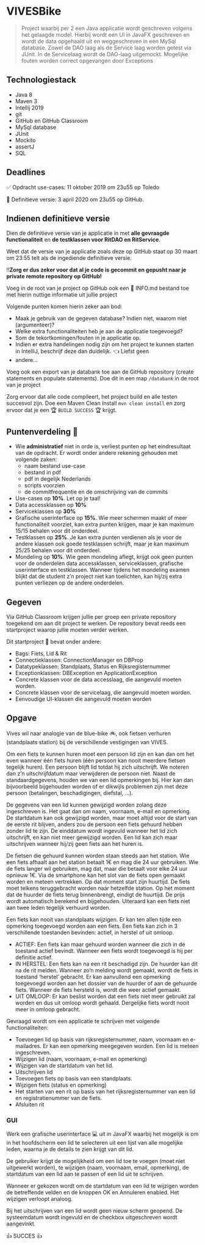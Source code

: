 # VIVESBike
> Project waarbij per 2 een Java applicatie wordt geschreven volgens het gelaagde model. Hierbij wordt een UI in JavaFX geschreven en wordt de data opgehaald uit en weggeschreven  in een MySql database. Zowel de DAO laag als de Service laag worden getest via JUnit. In de Servicelaag wordt de DAO-laag uitgemockt. Mogelijke fouten worden correct opgevangen door Exceptions

## Technologiestack
- Java 8
- Maven 3
- Intellij 2019
- git
- GitHub en GitHub Classroom
- MySql database
- JUnit
- Mockito
- assertJ
- SQL

## Deadlines
:white_check_mark: Opdracht use-cases: 11 oktober 2019 om 23u55 op Toledo

:black_square_button: Definitieve versie: 3 april 2020 om 23u55 op GitHub.

## Indienen definitieve versie

Dien de definitieve versie van je applicatie in met **alle gevraagde functionaliteit** en **de testklassen
voor RitDAO en RitService**.

Weet dat de versie van je applicatie zoals deze op GitHub staat op
30 maart om 23:55 telt als de ingediende definitieve versie.

:bangbang:**Zorg er dus zeker voor dat al je code is
gecommit en gepusht naar je private remote repository op GitHub!**

Voeg in de root van je project op GitHub ook een :page_facing_up: INFO.md bestand toe met hierin nuttige informatie uit jullie project

Volgende punten komen hierin zeker aan bod:
- Maak je gebruik van de gegeven database? Indien niet, waarom niet (argumenteer)?
- Welke extra functionaliteiten heb je aan de applicatie toegevoegd?
- Som de tekortkomingen/fouten in je applicatie op.
- Indien er extra handelingen nodig zijn om het project te kunnen starten in IntelliJ, beschrijf
deze dan duidelijk. :point_left: Liefst geen
- andere...

Voeg ook een export van je databank toe aan de GitHub repository (create statements en populate
statements). Doe dit in een map `/databank` in de root van je project

Zorg ervoor dat alle code compileert, het project build en alle testen succesvol zijn. Doe een Maven Clean Install `mvn clean install` en zorg ervoor dat je een :trophy: `BUILD SUCCESS` :trophy: krijgt.

## Puntenverdeling :100:
- Wie **administratief** niet in orde is, verliest punten op het eindresultaat van de opdracht. Er wordt onder andere rekening gehouden met volgende zaken:
  - naam bestand use-case
  - bestand in pdf
  - pdf in degelijk Nederlands
  - scripts voorzien
  - de commitfrequentie en de omschrijving van de commits
- Use-cases op **10%**. Let op je taal!
- Data accessklassen op **10%**
- Serviceklassen op **30%**
- Grafische userinterface op **15%**. Wie meer schermen maakt of meer functionaliteit voorziet,
kan extra punten krijgen, maar je kan maximum 15/15 behalen voor dit onderdeel.
- Testklassen op **25%**. Je kan extra punten verdienen als je voor de andere klassen ook goede
testklassen schrijft, maar je kan maximum 25/25 behalen voor dit onderdeel.
- Mondeling op **10%**. Wie geen mondeling aflegt, krijgt ook geen punten voor de onderdelen data accessklassen, serviceklassen, grafische userinterface en testklassen. Wanneer tijdens het mondeling examen blijkt dat de student z’n project niet kan toelichten, kan hij/zij extra punten verliezen op de andere onderdelen.


## Gegeven
Via GitHub Classroom krijgen jullie per groep een private repository toegekend om aan dit project te werken. De repository bevat reeds een startproject waarop jullie moeten verder werken.

Dit startproject :rocket: bevat onder andere:
- Bags: Fiets, Lid & Rit
- Connectieklassen: ConnectionManager en DBProp
- Datatypeklassen: Standplaats, Status en Rijksregisternummer
- Exceptionklassen: DBException en ApplicationException
- Concrete klassen voor de data accesslaag, die aangevuld moeten worden.
- Concrete klassen voor de servicelaag, die aangevuld moeten worden.
- Eenvoudige UI-klassen die aangevuld moeten worden


## Opgave
Vives wil naar analogie van de blue-bike :bike:, ook fietsen verhuren (standplaats station) bij de verschillende vestigingen van VIVES.

Om een fiets te kunnen huren moet een persoon lid zijn en kan dan om het even wanneer één fiets
huren (één persoon kan nooit meerdere fietsen tegelijk huren). Een persoon blijft lid totdat hij zich
uitschrijft. We noteren dan z’n uitschrijfdatum maar verwijderen de persoon niet. Naast de
standaardgegevens, houden we van een lid opmerkingen bij. Hier kan dan bijvoorbeeld bijgehouden
worden of er dikwijls problemen zijn met deze persoon (betalingen, beschadigingen, diefstal, …). 

De gegevens van een lid kunnen gewijzigd worden zolang deze ingeschreven is. Het gaat dan om
naam, voornaam, e-mail en opmerking. De startdatum kan ook gewijzigd worden, maar moet altijd
voor de start van de eerste rit blijven, anders zou de persoon een fiets gehuurd hebben zonder lid te
zijn. De einddatum wordt ingevuld wanneer het lid zich uitschrijft, en kan niet meer gewijzigd
worden. Een lid kan zich maar uitschrijven wanneer hij/zij geen fiets aan het huren is.

De fietsen die gehuurd kunnen worden staan steeds aan het station. Wie een fiets afhaalt aan het
station betaalt 1€ en mag die 24 uur gebruiken. Wie de fiets langer wil gebruiken, mag dat, maar die
betaalt voor elke 24 uur opnieuw 1€. Via de smartphone kan het slot van de fiets open gemaakt
worden en meteen vertrekken. Op dat moment start zijn huurtijd. De fiets moet telkens
teruggebracht worden naar hetzelfde station. Op het moment dat de huurder de fiets terug
binnenbrengt, eindigt de huurtijd. De prijs wordt automatisch berekend en bijgehouden. Uiteraard
kan een fiets niet aan twee leden tegelijk verhuurd worden.

Een fiets kan nooit van standplaats wijzigen. Er kan ten allen tijde een opmerking toegevoegd
worden aan een fiets. Een fiets kan zich in 3 verschillende toestanden bevinden: actief, in herstel of
uit omloop. 

* ACTIEF: Een fiets kan maar gehuurd worden wanneer die zich in de toestand actief bevindt.
          Wanneer een fiets wordt toegevoegd is hij per definitie actief.
* IN HERSTEL: Een fiets kan na een rit beschadigd zijn. De huurder kan dit na de rit melden.
              Wanneer zo’n melding wordt gemaakt, wordt de fiets in toestand ‘herstel’ gebracht. Er kan aanvullend een opmerking toegevoegd worden aan het dossier van de huurder of aan de 
              gehuurde fiets. Wanneer de fiets hersteld is, wordt die weer actief gemaakt.
* UIT OMLOOP: Er kan beslist worden dat een fiets niet meer gebruikt zal worden en dus uit
              omloop wordt gehaald. Dergelijke fiets wordt nooit meer in omloop gebracht.
              
Gevraagd wordt om een applicatie te schrijven met volgende functionaliteiten:
* Toevoegen lid op basis van rijksregisternummer, naam, voornaam en e-mailadres. Er kan een opmerking meegegeven worden. Een lid is meteen ingeschreven.
* Wijzigen lid (naam, voornaam, e-mail en opmerking)
* Wijzigen van de startdatum van het lid.
* Uitschrijven lid
* Toevoegen fiets op basis van een standplaats.
* Wijzigen fiets (status en opmerking)
* Het starten van een rit op basis van het rijksregisternummer van een lid en registratienummer van de fiets.
* Afsluiten rit

### GUI
Werk een grafische userinterface :computer: uit in JavaFX waarbij het mogelijk is om in het hoofdscherm een lid
te selecteren uit een lijst van alle mogelijke leden, waarna je de details te zien krijgt van dit lid.

De gebruiker krijgt de mogelijkheid om een lid toe te voegen (moet niet uitgewerkt worden), te
wijzigen (naam, voornaam, email, opmerking), de startdatum van een lid aan te passen of een lid uit
te schrijven. 

Wanneer er gekozen wordt om de startdatum van een lid te wijzigen worden de betreffende velden
en de knoppen OK en Annuleren enabled. Het wijzigen verloopt analoog.

Bij het uitschrijven van een lid wordt geen nieuw scherm geopend. De systeemdatum wordt ingevuld
en de checkbox uitgeschreven wordt aangevinkt.

:+1: SUCCES :+1:
